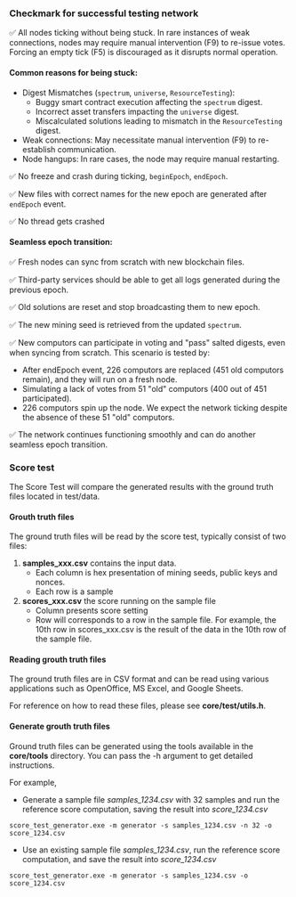 ### Checkmark for successful testing network
✅ All nodes ticking without being stuck. In rare instances of weak connections, nodes may require manual intervention (F9) to re-issue votes. Forcing an empty tick (F5) is discouraged as it disrupts normal operation.

#### Common reasons for being stuck:
- Digest Mismatches (`spectrum`, `universe`, `ResourceTesting`):
  - Buggy smart contract execution affecting the `spectrum` digest.
  - Incorrect asset transfers impacting the `universe` digest.
  - Miscalculated solutions leading to mismatch in the `ResourceTesting` digest.
- Weak connections: May necessitate manual intervention (F9) to re-establish communication.
- Node hangups: In rare cases, the node may require manual restarting.

✅ No freeze and crash during ticking, `beginEpoch`, `endEpoch`.

✅ New files with correct names for the new epoch are generated after `endEpoch` event.

✅ No thread gets crashed 

#### Seamless epoch transition:

✅ Fresh nodes can sync from scratch with new blockchain files.

✅ Third-party services should be able to get all logs generated during the previous epoch.

✅ Old solutions are reset and stop broadcasting them to new epoch.

✅ The new mining seed is retrieved from the updated `spectrum`.

✅ New computors can participate in voting and "pass" salted digests, even when syncing from scratch. This scenario is tested by:
- After endEpoch event, 226 computors are replaced (451 old computors remain), and they will run on a fresh node.
- Simulating a lack of votes from 51 "old" computors (400 out of 451 participated).
- 226 computors spin up the node. We expect the network ticking despite the absence of these 51 "old" computors.

✅ The network continues functioning smoothly and can do another seamless epoch transition.

### Score test

The Score Test will compare the generated results with the ground truth files located in test/data.

#### Grouth truth files
The ground truth files will be read by the score test, typically consist of two files:
1. **samples_xxx.csv** contains the input data.
    - Each column is hex presentation of mining seeds, public keys and nonces.
    - Each row is a sample
2. **scores_xxx.csv** the score running on the sample file
    - Column presents score setting
    - Row will corresponds to a row in the sample file. For example, the 10th row in scores_xxx.csv is the result of the data in the 10th row of the sample file.

#### Reading grouth truth files

The ground truth files are in CSV format and can be read using various applications such as OpenOffice, MS Excel, and Google Sheets.

For reference on how to read these files, please see **core/test/utils.h**.

#### Generate grouth truth files
Ground truth files can be generated using the tools available in the **core/tools** directory. You can pass the -h argument to get detailed instructions.

For example,

- Generate a sample file *samples_1234.csv* with 32 samples and run the reference score computation, saving the result into *score_1234.csv*
```
score_test_generator.exe -m generator -s samples_1234.csv -n 32 -o score_1234.csv
```

- Use an existing sample file *samples_1234.csv*, run the reference score computation, and save the result into *score_1234.csv*
```
score_test_generator.exe -m generator -s samples_1234.csv -o score_1234.csv
```
